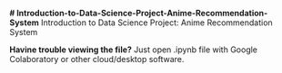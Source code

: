 **# Introduction-to-Data-Science-Project-Anime-Recommendation-System**
Introduction to Data Science Project: Anime Recommendation System

**Havine trouble viewing the file?**
Just open .ipynb file with Google Colaboratory or other cloud/desktop software.
